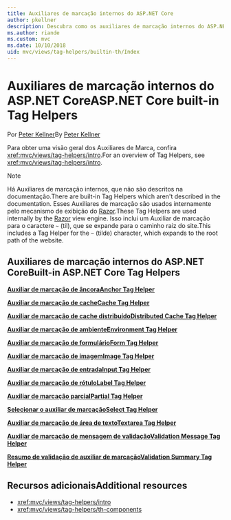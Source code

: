 ```yaml
---
title: Auxiliares de marcação internos do ASP.NET Core
author: pkellner
description: Descubra como os auxiliares de marcação internos do ASP.NET Core aumentam sua produtividade.
ms.author: riande
ms.custom: mvc
ms.date: 10/10/2018
uid: mvc/views/tag-helpers/builtin-th/Index
---
```


# <a name="aspnet-core-built-in-tag-helpers"></a><span data-ttu-id="b04b4-103">Auxiliares de marcação internos do ASP.NET Core</span><span class="sxs-lookup"><span data-stu-id="b04b4-103">ASP.NET Core built-in Tag Helpers</span></span>

<span data-ttu-id="b04b4-104">Por [Peter Kellner](http://peterkellner.net)</span><span class="sxs-lookup"><span data-stu-id="b04b4-104">By [Peter Kellner](http://peterkellner.net)</span></span>

<span data-ttu-id="b04b4-105">Para obter uma visão geral dos Auxiliares de Marca, confira <xref:mvc/views/tag-helpers/intro>.</span><span class="sxs-lookup"><span data-stu-id="b04b4-105">For an overview of Tag Helpers, see <xref:mvc/views/tag-helpers/intro>.</span></span>

> [!NOTE]
> <span data-ttu-id="b04b4-106">Há Auxiliares de marcação internos, que não são descritos na documentação.</span><span class="sxs-lookup"><span data-stu-id="b04b4-106">There are built-in Tag Helpers which aren't described in the documentation.</span></span> <span data-ttu-id="b04b4-107">Esses Auxiliares de marcação são usados internamente pelo mecanismo de exibição do [Razor](xref:mvc/views/razor).</span><span class="sxs-lookup"><span data-stu-id="b04b4-107">These Tag Helpers are used internally by the [Razor](xref:mvc/views/razor) view engine.</span></span> <span data-ttu-id="b04b4-108">Isso inclui um Auxiliar de marcação para o caractere `~` (til), que se expande para o caminho raiz do site.</span><span class="sxs-lookup"><span data-stu-id="b04b4-108">This includes a Tag Helper for the `~` (tilde) character, which expands to the root path of the website.</span></span>

## <a name="built-in-aspnet-core-tag-helpers"></a><span data-ttu-id="b04b4-109">Auxiliares de marcação internos do ASP.NET Core</span><span class="sxs-lookup"><span data-stu-id="b04b4-109">Built-in ASP.NET Core Tag Helpers</span></span>

<span data-ttu-id="b04b4-110">**[Auxiliar de marcação de âncora](xref:mvc/views/tag-helpers/builtin-th/anchor-tag-helper)**</span><span class="sxs-lookup"><span data-stu-id="b04b4-110">**[Anchor Tag Helper](xref:mvc/views/tag-helpers/builtin-th/anchor-tag-helper)**</span></span>

<span data-ttu-id="b04b4-111">**[Auxiliar de marcação de cache](xref:mvc/views/tag-helpers/builtin-th/cache-tag-helper)**</span><span class="sxs-lookup"><span data-stu-id="b04b4-111">**[Cache Tag Helper](xref:mvc/views/tag-helpers/builtin-th/cache-tag-helper)**</span></span>

<span data-ttu-id="b04b4-112">**[Auxiliar de marcação de cache distribuído](xref:mvc/views/tag-helpers/builtin-th/distributed-cache-tag-helper)**</span><span class="sxs-lookup"><span data-stu-id="b04b4-112">**[Distributed Cache Tag Helper](xref:mvc/views/tag-helpers/builtin-th/distributed-cache-tag-helper)**</span></span>

<span data-ttu-id="b04b4-113">**[Auxiliar de marcação de ambiente](xref:mvc/views/tag-helpers/builtin-th/environment-tag-helper)**</span><span class="sxs-lookup"><span data-stu-id="b04b4-113">**[Environment Tag Helper](xref:mvc/views/tag-helpers/builtin-th/environment-tag-helper)**</span></span>

[comment]: **[FormActionTagHelper](xref:mvc/views/tag-helpers/builtin-th/form-action-tag-helper)**

<span data-ttu-id="b04b4-114">**[Auxiliar de marcação de formulário](xref:mvc/views/working-with-forms#the-form-tag-helper)**</span><span class="sxs-lookup"><span data-stu-id="b04b4-114">**[Form Tag Helper](xref:mvc/views/working-with-forms#the-form-tag-helper)**</span></span>

<span data-ttu-id="b04b4-115">**[Auxiliar de marcação de imagem](xref:mvc/views/tag-helpers/builtin-th/image-tag-helper)**</span><span class="sxs-lookup"><span data-stu-id="b04b4-115">**[Image Tag Helper](xref:mvc/views/tag-helpers/builtin-th/image-tag-helper)**</span></span>

<span data-ttu-id="b04b4-116">**[Auxiliar de marcação de entrada](xref:mvc/views/working-with-forms#the-input-tag-helper)**</span><span class="sxs-lookup"><span data-stu-id="b04b4-116">**[Input Tag Helper](xref:mvc/views/working-with-forms#the-input-tag-helper)**</span></span>

<span data-ttu-id="b04b4-117">**[Auxiliar de marcação de rótulo](xref:mvc/views/working-with-forms#the-label-tag-helper)**</span><span class="sxs-lookup"><span data-stu-id="b04b4-117">**[Label Tag Helper](xref:mvc/views/working-with-forms#the-label-tag-helper)**</span></span>

[comment]: **[LinkTagHelper](xref:mvc/views/tag-helpers/builtin-th/link-tag-helper)**

[comment]: **[OptionTagHelper](xref:mvc/views/tag-helpers/builtin-th/option-tag-helper)**

[comment]: **[ScriptTagHelper](xref:mvc/views/tag-helpers/builtin-th/script-tag-helper)**

<span data-ttu-id="b04b4-118">**[Auxiliar de marcação parcial](xref:mvc/views/tag-helpers/builtin-th/partial-tag-helper)**</span><span class="sxs-lookup"><span data-stu-id="b04b4-118">**[Partial Tag Helper](xref:mvc/views/tag-helpers/builtin-th/partial-tag-helper)**</span></span>

<span data-ttu-id="b04b4-119">**[Selecionar o auxiliar de marcação](xref:mvc/views/working-with-forms#the-select-tag-helper)**</span><span class="sxs-lookup"><span data-stu-id="b04b4-119">**[Select Tag Helper](xref:mvc/views/working-with-forms#the-select-tag-helper)**</span></span>

<span data-ttu-id="b04b4-120">**[Auxiliar de marcação de área de texto](xref:mvc/views/working-with-forms#the-textarea-tag-helper)**</span><span class="sxs-lookup"><span data-stu-id="b04b4-120">**[Textarea Tag Helper](xref:mvc/views/working-with-forms#the-textarea-tag-helper)**</span></span>

<span data-ttu-id="b04b4-121">**[Auxiliar de marcação de mensagem de validação](xref:mvc/views/working-with-forms#the-validation-message-tag-helper)**</span><span class="sxs-lookup"><span data-stu-id="b04b4-121">**[Validation Message Tag Helper](xref:mvc/views/working-with-forms#the-validation-message-tag-helper)**</span></span>

<span data-ttu-id="b04b4-122">**[Resumo de validação de auxiliar de marcação](xref:mvc/views/working-with-forms#the-validation-summary-tag-helper)**</span><span class="sxs-lookup"><span data-stu-id="b04b4-122">**[Validation Summary Tag Helper](xref:mvc/views/working-with-forms#the-validation-summary-tag-helper)**</span></span>

## <a name="additional-resources"></a><span data-ttu-id="b04b4-123">Recursos adicionais</span><span class="sxs-lookup"><span data-stu-id="b04b4-123">Additional resources</span></span>

* <xref:mvc/views/tag-helpers/intro>
* <xref:mvc/views/tag-helpers/th-components>
